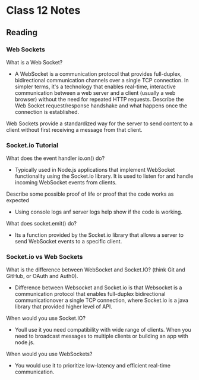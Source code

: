 # Class 12 Notes

## Reading

### Web Sockets

What is a Web Socket?

- A WebSocket is a communication protocol that provides full-duplex, bidirectional communication channels over a single TCP connection. In simpler terms, it's a technology that enables real-time, interactive communication between a web server and a client (usually a web browser) without the need for repeated HTTP requests.
Describe the Web Socket request/response handshake and what happens once the connection is established.

Web Sockets provide a standardized way for the server to send content to a client without first receiving a message from that client.

### Socket.io Tutorial

What does the event handler io.on() do?

- Typically used in Node.js applications that implement WebSocket functionality using the Socket.io library. It is used to listen for and handle incoming WebSocket events from clients.

Describe some possible proof of life or proof that the code works as expected

- Using console logs anf server logs help show if the code is working.

What does socket.emit() do?

- Its a function provided by the Socket.io library that allows a server to send WebSocket events to a specific client.

### Socket.io vs Web Sockets

What is the difference between WebSocket and Socket.IO? (think Git and GitHub, or OAuth and Auth0).

- Difference between Websocket and Socket.io is that Websocket is a communication protocol that enables full-duplex bidirectional communicationover a single TCP connection, where Socket.io is a java library that provided higher level of API.

When would you use Socket.IO?

- Youll use it you need compatibility with wide range of clients. When you need to broadcast messages to multiple clients or building an app with node.js.

When would you use WebSockets?

- You would use it to prioritize low-latency and efficient real-time communication.
